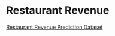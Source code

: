# Restaurant Revenue

[Restaurant Revenue Prediction Dataset]("https://www.kaggle.com/datasets/anthonytherrien/restaurant-revenue-prediction-dataset")
